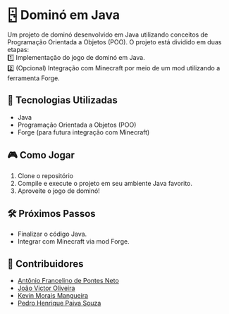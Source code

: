 # 🁬 Dominó em Java

Um projeto de dominó desenvolvido em Java utilizando conceitos de Programação Orientada a Objetos (POO). O projeto está dividido em duas etapas:  
1️⃣ Implementação do jogo de dominó em Java.  
2️⃣ (Opcional) Integração com Minecraft por meio de um mod utilizando a ferramenta Forge.

## 🚀 Tecnologias Utilizadas
- Java  
- Programação Orientada a Objetos (POO)  
- Forge (para futura integração com Minecraft)  

## 🎮 Como Jogar
1. Clone o repositório
2. Compile e execute o projeto em seu ambiente Java favorito.  
3. Aproveite o jogo de dominó!  

## 🛠️ Próximos Passos
- Finalizar o código Java.
- Integrar com Minecraft via mod Forge.  

## 👥 Contribuidores
- [Antônio Francelino de Pontes Neto](https://github.com/AntonioNeto4)  
- [João Victor Oliveira](https://github.com/EuVictorOliveira)  
- [Kevin Morais Mangueira](https://github.com/Melvin2781)  
- [Pedro Henrique Paiva Souza](https://github.com/PedroP4iv)

